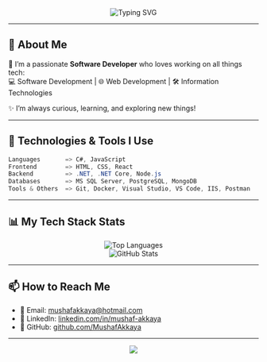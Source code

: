 <!-- Profil Animasyonu -->
<div align="center">
  <img src="https://readme-typing-svg.herokuapp.com?font=Fira+Code&weight=500&size=24&duration=3000&pause=1000&color=36BCF7&center=true&vCenter=true&width=435&lines=Hello%2C+I'm+Mushaf!+%F0%9F%91%8B;Software+Developer+%7C+Tech+Enthusiast;Always+Learning+%26+Building+Cool+Stuff" alt="Typing SVG" />
</div>

---

## 🚀 About Me

🎯 I’m a passionate **Software Developer** who loves working on all things tech:  
💻 Software Development | 🌐 Web Development | 🛠️ Information Technologies  

✨ I’m always curious, learning, and exploring new things!

---

## 🔧 Technologies & Tools I Use

```csharp
Languages       => C#, JavaScript  
Frontend        => HTML, CSS, React  
Backend         => .NET, .NET Core, Node.js  
Databases       => MS SQL Server, PostgreSQL, MongoDB  
Tools & Others  => Git, Docker, Visual Studio, VS Code, IIS, Postman
```

---

## 📊 My Tech Stack Stats

<!-- Animated Language Pie Chart -->
<div align="center">
  <img src="https://github-readme-stats.vercel.app/api/top-langs/?username=MushafAkkaya&layout=compact&theme=react&langs_count=8" alt="Top Languages" />
</div>

<!-- GitHub Stats -->
<div align="center">
  <img src="https://github-readme-stats.vercel.app/api?username=MushafAkkaya&show_icons=true&theme=react" alt="GitHub Stats" />
</div>

---

## 📫 How to Reach Me

- 📧 Email: [mushafakkaya@hotmail.com](mailto:mushafakkaya@hotmail.com)  
- 💼 LinkedIn: [linkedin.com/in/mushaf-akkaya](https://www.linkedin.com/in/mushaf-akkaya/)  
- 🌟 GitHub: [github.com/MushafAkkaya](https://github.com/MushafAkkaya)

---

<div align="center">
  <img src="https://capsule-render.vercel.app/api?type=waving&color=0:36BCF7,100:7FDBFF&height=120&section=footer" />
</div>

